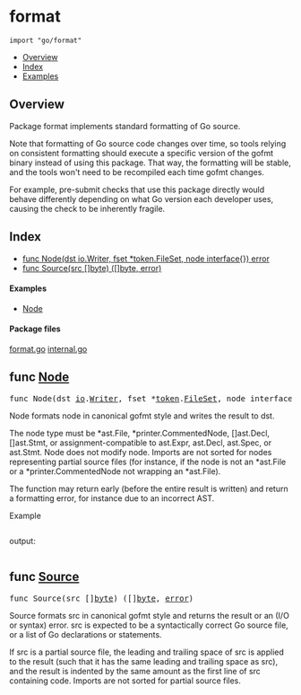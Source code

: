 

# format
`import "go/format"`

* [Overview](#pkg-overview)
* [Index](#pkg-index)
* [Examples](#pkg-examples)

## <a id="pkg-overview">Overview</a>
Package format implements standard formatting of Go source.

Note that formatting of Go source code changes over time, so tools relying on
consistent formatting should execute a specific version of the gofmt binary
instead of using this package. That way, the formatting will be stable, and
the tools won't need to be recompiled each time gofmt changes.

For example, pre-submit checks that use this package directly would behave
differently depending on what Go version each developer uses, causing the
check to be inherently fragile.




## <a id="pkg-index">Index</a>
* [func Node(dst io.Writer, fset *token.FileSet, node interface{}) error](#Node)
* [func Source(src []byte) ([]byte, error)](#Source)


#### <a id="pkg-examples">Examples</a>
* [Node](#example_Node)


#### <a id="pkg-files">Package files</a>
[format.go](https://golang.org/src/go/format/format.go) [internal.go](https://golang.org/src/go/format/internal.go) 






## <a id="Node">func</a> [Node](https://golang.org/src/go/format/format.go?s=1543:1612#L32)
<pre>func Node(dst <a href="/pkg/io/">io</a>.<a href="/pkg/io/#Writer">Writer</a>, fset *<a href="/pkg/go/token/">token</a>.<a href="/pkg/go/token/#FileSet">FileSet</a>, node interface{}) <a href="/pkg/builtin/#error">error</a></pre>
Node formats node in canonical gofmt style and writes the result to dst.

The node type must be *ast.File, *printer.CommentedNode, []ast.Decl,
[]ast.Stmt, or assignment-compatible to ast.Expr, ast.Decl, ast.Spec,
or ast.Stmt. Node does not modify node. Imports are not sorted for
nodes representing partial source files (for instance, if the node is
not an *ast.File or a *printer.CommentedNode not wrapping an *ast.File).

The function may return early (before the entire result is written)
and return a formatting error, for instance due to an incorrect AST.


<a id="example_Node">Example</a>
```go
```

output:
```txt
```

## <a id="Source">func</a> [Source](https://golang.org/src/go/format/format.go?s=3141:3180#L81)
<pre>func Source(src []<a href="/pkg/builtin/#byte">byte</a>) ([]<a href="/pkg/builtin/#byte">byte</a>, <a href="/pkg/builtin/#error">error</a>)</pre>
Source formats src in canonical gofmt style and returns the result
or an (I/O or syntax) error. src is expected to be a syntactically
correct Go source file, or a list of Go declarations or statements.

If src is a partial source file, the leading and trailing space of src
is applied to the result (such that it has the same leading and trailing
space as src), and the result is indented by the same amount as the first
line of src containing code. Imports are not sorted for partial source files.








